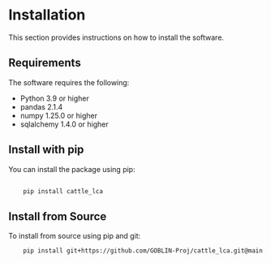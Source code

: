Installation
============

This section provides instructions on how to install the software.

Requirements
------------
The software requires the following:

- Python 3.9 or higher
- pandas 2.1.4
- numpy 1.25.0 or higher
- sqlalchemy 1.4.0 or higher

Install with pip
----------------
You can install the package using pip:

```bash

    pip install cattle_lca
```

Install from Source
-------------------
To install from source using pip and git:

```bash
    pip install git+https://github.com/GOBLIN-Proj/cattle_lca.git@main
```


